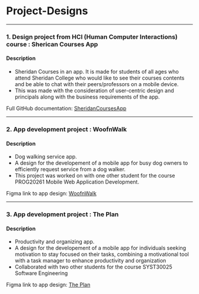 # Project-Designs
---
### 1. Design project from HCI (Human Computer Interactions) course : Sherican Courses App
#### Description
* Sheridan Courses in an app. 
  It is made for students of all ages who attend Sheridan College who would like to see their courses contents and be able to chat with their peers/professors on a mobile device.
* This was made with the consideration of user-centric design and principals along with the business requirements of the app.

Full GitHub documentation: [SheridanCoursesApp](https://github.com/Teresa-Yang/SheridanCoursesApp)

---

### 2. App development project : WoofnWalk
#### Description
* Dog walking service app. 
* A design for the developement of a mobile app for busy dog owners to efficiently request service from a dog walker.
* This project was worked on with one other student for the course PROG20261 Mobile Web Application Development.

Figma link to app design: [WoofnWalk](https://www.figma.com/file/iQpZCJZq6E0dPYa5QY6ay9/PROG20261-Woof-n-Walk?type=design&node-id=0%3A1&mode=design&t=VnMRycga4iINPinc-1)

---

### 3. App development project : The Plan
#### Description
* Productivity and organizing app. 
* A design for the developement of a mobile app for individuals seeking motivation to stay focused on their tasks, combining a motivational tool with a task manager to enhance productivity and organization
* Collaborated with two other students for the course SYST30025 Software Engineering

Figma link to app design: [The Plan](https://www.figma.com/file/d4pPya5sjQ1xXiNbsnlwIF/productivityAppPrototype?type=design&node-id=0%3A1&mode=design&t=jWYLBvIEIHGkysf2-1)

